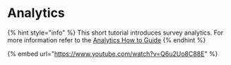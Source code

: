 # Analytics

{% hint style="info" %}
This short tutorial introduces survey analytics.  For more information refer to the [Analytics How to Guide](../release-notes/analytics.md)
{% endhint %}

{% embed url="https://www.youtube.com/watch?v=Q6u2Uo8C88E" %}
